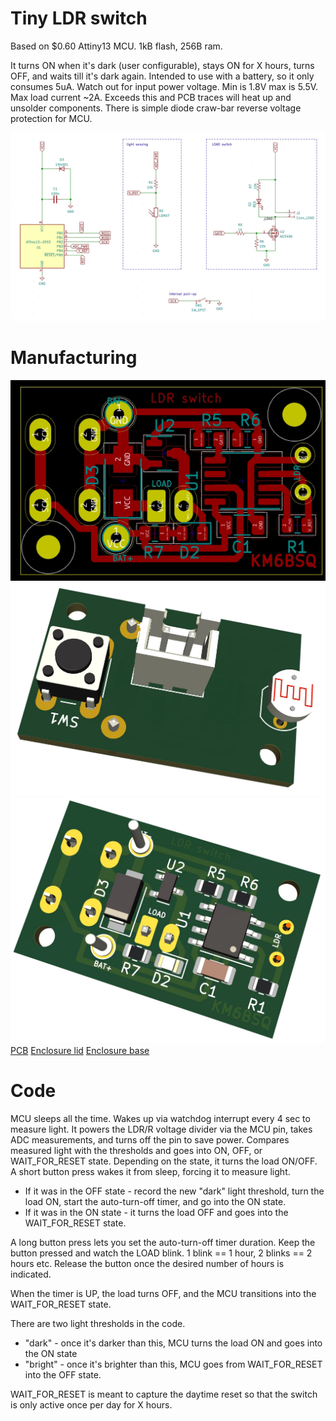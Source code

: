 # Tiny LDR switch

Based on $0.60 Attiny13 MCU. 1kB flash, 256B ram.

It turns ON when it's dark (user configurable), stays ON for X hours, turns OFF, and waits till it's dark again. Intended to use with a battery, so it only consumes 5uA. Watch out for input power voltage. Min is 1.8V max is 5.5V. Max load current ~2A. Exceeds this and PCB traces will heat up and unsolder components.
There is simple diode craw-bar reverse voltage protection for MCU.


![Schematic](schematic.jpg)

# Manufacturing

![PCB](pcb.jpg)
![Top view](top-view-3d.jpg)
![Bottom view](bottom-view-3d.jpg)
[PCB](./kicad/main.step)
[Enclosure lid](lid.stl)
[Enclosure base](base.stl)


# Code

MCU sleeps all the time. Wakes up via watchdog interrupt every 4 sec to measure light. It powers the LDR/R voltage divider via the MCU pin, takes ADC measurements, and turns off the pin to save power. Compares measured light with the thresholds and goes into ON, OFF, or WAIT_FOR_RESET state. Depending on the state, it turns the load ON/OFF.
A short button press wakes it from sleep, forcing it to measure light. 

* If it was in the OFF state - record the new "dark" light threshold, turn the load ON, start the auto-turn-off timer, and go into the ON state.
* If it was in the ON state - it turns the load OFF and goes into the WAIT_FOR_RESET state.

A long button press lets you set the auto-turn-off timer duration. Keep the button pressed and watch the LOAD blink. 1 blink == 1 hour, 2 blinks == 2 hours etc. Release the button once the desired number of hours is indicated. 

When the timer is UP, the load turns OFF, and the MCU transitions into the WAIT_FOR_RESET state.

There are two light thresholds in the code. 

* "dark" - once it's darker than this, MCU turns the load ON and goes into the ON state
* "bright" - once it's brighter than this, MCU goes from  WAIT_FOR_RESET into the OFF state. 

WAIT_FOR_RESET is meant to capture the daytime reset so that the switch is only active once per day for X hours.
